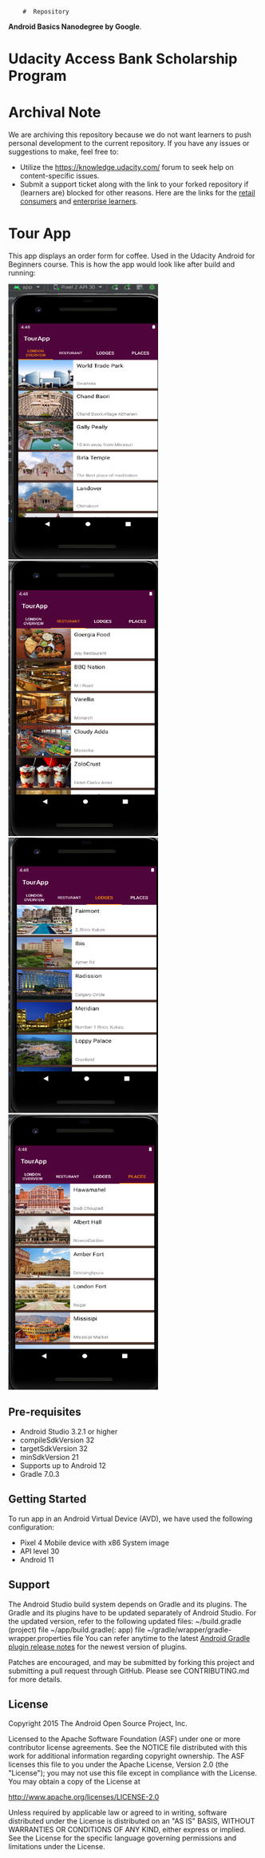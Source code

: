         #  Repository
**Android Basics Nanodegree by Google**.
# Udacity Access Bank Scholarship Program

# Archival Note
We are archiving this repository because we do not want learners to push personal development to the current repository. If you have any issues or suggestions to make, feel free to:
- Utilize the https://knowledge.udacity.com/ forum to seek help on content-specific issues.
- Submit a support ticket along with the link to your forked repository if (learners are) blocked for other reasons. Here are the links for the [retail consumers](https://udacity.zendesk.com/hc/en-us/requests/new) and [enterprise learners](https://udacityenterprise.zendesk.com/hc/en-us/requests/new?ticket_form_id=360000279131).


Tour App
===================================

This app displays an order form for coffee. Used in the Udacity Android for Beginners course. This is how the app would look like after build and running:

<img width="300" height="550" alt="Screenshot 2022-02-08 at 7 31 06 PM" src="https://raw.githubusercontent.com/kendrickchibueze/-Modern-Node-on-AWS/423d8ceb7e78d2249a0d09f4b2bb5dbbe489f817/codebuild-images/Screenshot%20(297).png"><img width="300" height="550" alt="second_screenshot" src="https://github.com/kendrickchibueze/-Modern-Node-on-AWS/blob/main/Screenshot%20(298).png?raw=true"/>
<img width="300" height="550" alt="third_screenshot" src="https://github.com/kendrickchibueze/-Modern-Node-on-AWS/blob/main/Screenshot%20(299).png?raw=true"/>
<img width="300" height="550" alt="fourth screenshot" src="https://github.com/kendrickchibueze/-Modern-Node-on-AWS/blob/main/Screenshot%20(300).png?raw=true"/>

Pre-requisites
--------------
- Android Studio 3.2.1 or higher
- compileSdkVersion 32
- targetSdkVersion 32
- minSdkVersion 21
- Supports up to Android 12
- Gradle 7.0.3

Getting Started
---------------

To run app in an Android Virtual Device (AVD), we have used the following configuration:
- Pixel 4 Mobile device with x86 System image
- API level 30
- Android 11

Support
-------

The Android Studio build system depends on Gradle and its plugins. The Gradle and its plugins have to be updated separately of Android Studio.
For the updated version, refer to the following updated files:
~/build.gradle (project) file
~/app/build.gradle(: app) file
~/gradle/wrapper/gradle-wrapper.properties file
You can refer anytime to the latest [Android Gradle plugin release notes](https://developer.android.com/studio/releases/gradle-plugin) for the newest version of plugins.


Patches are encouraged, and may be submitted by forking this project and
submitting a pull request through GitHub. Please see CONTRIBUTING.md for more details.

License
-------

Copyright 2015 The Android Open Source Project, Inc.

Licensed to the Apache Software Foundation (ASF) under one or more contributor
license agreements.  See the NOTICE file distributed with this work for
additional information regarding copyright ownership.  The ASF licenses this
file to you under the Apache License, Version 2.0 (the "License"); you may not
use this file except in compliance with the License.  You may obtain a copy of
the License at

http://www.apache.org/licenses/LICENSE-2.0

Unless required by applicable law or agreed to in writing, software
distributed under the License is distributed on an "AS IS" BASIS, WITHOUT
WARRANTIES OR CONDITIONS OF ANY KIND, either express or implied.  See the
License for the specific language governing permissions and limitations under
the License.
